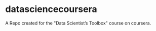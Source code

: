 datasciencecoursera
===================
A Repo created for the "Data Scientist’s Toolbox" course on coursera.
